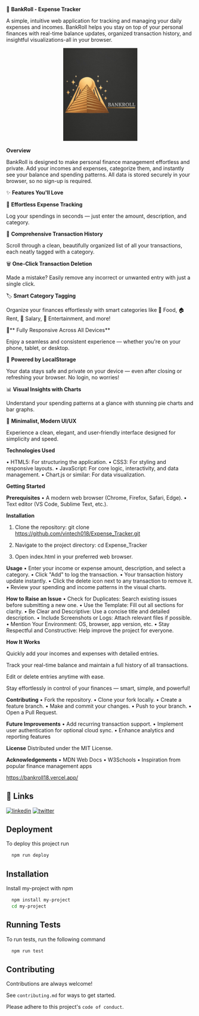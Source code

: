 💸 **BankRoll - Expense Tracker**


A simple, intuitive web application for tracking and managing your daily expenses and incomes. BankRoll helps you stay on top of your personal finances with real-time balance updates, organized transaction history, and insightful visualizations-all in your browser.

<p align="center"> <img src="readme_logo.jpg" alt="BankRoll Logo" width="199"> </p>

**Overview**

BankRoll is designed to make personal finance management effortless and private. Add your incomes and expenses, categorize them, and instantly see your balance and spending patterns. All data is stored securely in your browser, so no sign-up is required.


✨ **Features You'll Love**

📝 **Effortless Expense Tracking**

Log your spendings in seconds — just enter the amount, description, and category.


📜 **Comprehensive Transaction History**

Scroll through a clean, beautifully organized list of all your transactions, each neatly tagged with a category.

🗑️ **One-Click Transaction Deletion**

Made a mistake? Easily remove any incorrect or unwanted entry with just a single click.

🏷️ **Smart Category Tagging**

Organize your finances effortlessly with smart categories like 🛒 Food, 🏠 Rent, 💼 Salary, 🎉 Entertainment, and more!

📱** Fully Responsive Across All Devices**

Enjoy a seamless and consistent experience — whether you're on your phone, tablet, or desktop.

💾 **Powered by LocalStorage**

Your data stays safe and private on your device — even after closing or refreshing your browser. No login, no worries!

📊 **Visual Insights with Charts**

Understand your spending patterns at a glance with stunning pie charts and bar graphs.

🎨 **Minimalist, Modern UI/UX**

Experience a clean, elegant, and user-friendly interface designed for simplicity and speed.

**Technologies Used**

•	HTML5: For structuring the application.
•	CSS3: For styling and responsive layouts.
•	JavaScript: For core logic, interactivity, and data management.
•	Chart.js or similar: For data visualization.

 
**Getting Started**

**Prerequisites**
•	A modern web browser (Chrome, Firefox, Safari, Edge).
•	Text editor (VS Code, Sublime Text, etc.).

**Installation**
1.	Clone the repository:
git clone https://github.com/vintech018/Expense_Tracker.git

2.	Navigate to the project directory:
cd Expense_Tracker

3.	Open index.html in your preferred web browser.
 
**Usage**
•	Enter your income or expense amount, description, and select a category.
•	Click "Add" to log the transaction.
•	Your transaction history update instantly.
•	Click the delete icon next to any transaction to remove it.
•	Review your spending and income patterns in the visual charts.

**How to Raise an Issue**
•	Check for Duplicates: Search existing issues before submitting a new one.
•	Use the Template: Fill out all sections for clarity.
•	Be Clear and Descriptive: Use a concise title and detailed description.
•	Include Screenshots or Logs: Attach relevant files if possible.
•	Mention Your Environment: OS, browser, app version, etc.
•	Stay Respectful and Constructive: Help improve the project for everyone.



 **How It Works**

Quickly add your incomes and expenses with detailed entries.

Track your real-time balance and maintain a full history of all transactions.

Edit or delete entries anytime with ease.

Stay effortlessly in control of your finances — smart, simple, and powerful!

**Contributing**
•	Fork the repository.
•	Clone your fork locally.
•	Create a feature branch.
•	Make and commit your changes.
•	Push to your branch.
•	Open a Pull Request.
 
**Future Improvements**
•	Add recurring transaction support.
•	Implement user authentication for optional cloud sync.
•	Enhance analytics and reporting features 

**License**
Distributed under the MIT License.

**Acknowledgements**
•	MDN Web Docs
•	W3Schools
•	Inspiration from popular finance management apps


https://bankroll18.vercel.app/

## 🔗 Links
[![linkedin](https://img.shields.io/badge/linkedin-0A66C2?style=for-the-badge&logo=linkedin&logoColor=white)](https://www.linkedin.com/)
[![twitter](https://img.shields.io/badge/twitter-1DA1F2?style=for-the-badge&logo=twitter&logoColor=white)](https://twitter.com/)


## Deployment

To deploy this project run

```bash
  npm run deploy
```


## Installation

Install my-project with npm

```bash
  npm install my-project
  cd my-project
```
    
## Running Tests

To run tests, run the following command

```bash
  npm run test
```


## Contributing

Contributions are always welcome!

See `contributing.md` for ways to get started.

Please adhere to this project's `code of conduct`.
